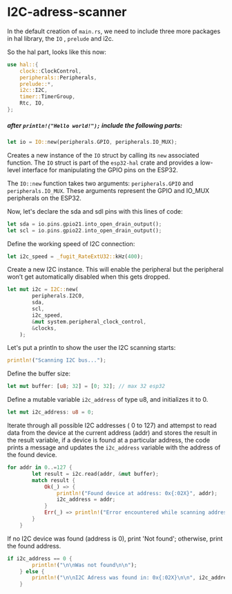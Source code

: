 # I2C-adress-scanner

In the default creation of `main.rs`, we need to include three more packages in hal library, the `IO` , `prelude` and i2c.

So the hal part, looks like this now:

```rust
use hal::{
    clock::ClockControl,
    peripherals::Peripherals,
    prelude::*,
    i2c::I2C,
    timer::TimerGroup,
    Rtc, IO,
};
```

##### after `println!("Hello world!");` include the following parts:

```rust
let io = IO::new(peripherals.GPIO, peripherals.IO_MUX);
```

Creates a new instance of the `IO` struct by calling its `new` associated function. The `IO` struct is part of the `esp32-hal` crate and provides a low-level interface for manipulating the GPIO pins on the ESP32.

The `IO::new` function takes two arguments: `peripherals.GPIO` and `peripherals.IO_MUX`. These arguments represent the GPIO and IO_MUX peripherals on the ESP32.

Now, let's declare the sda and sdl pins with this lines of code:

```rust
let sda = io.pins.gpio21.into_open_drain_output();
let scl = io.pins.gpio22.into_open_drain_output();
```

Define the working speed of I2C connection: 

```rust
let i2c_speed = _fugit_RateExtU32::kHz(400);
```

Create a new I2C instance. This will enable the peripheral but the peripheral won’t get automatically disabled when this gets dropped.

```rust
let mut i2c = I2C::new(
        peripherals.I2C0,
        sda,
        scl,
        i2c_speed,
        &mut system.peripheral_clock_control,
        &clocks,
    );
```

Let's put a println to show the user the I2C scanning starts:

```rust
println!("Scanning I2C bus...");
```

Define the buffer size: 

```rust
let mut buffer: [u8; 32] = [0; 32]; // max 32 esp32
```

Define a mutable variable `i2c_address` of type u8, and initializes it to 0.

```rust
let mut i2c_address: u8 = 0;
```

Iterate through all possible I2C addresses ( 0 to 127) and attempst to read data from the device at the current address (addr) and stores the result in the result variable, if a device is found at a particular address, the code prints a message and updates the `i2c_address` variable with the address of the found device.

```rust
for addr in 0..=127 {
        let result = i2c.read(addr, &mut buffer);
        match result {
            Ok(_) => {
                println!("Found device at address: 0x{:02X}", addr);
                i2c_address = addr;
            }
            Err(_) => println!("Error encountered while scanning address: 0x{:02X}", addr),
        }
    }
```

If no I2C device was found (address is 0), print 'Not found'; otherwise, print the found address.

```rust
if i2c_address == 0 {
        println!("\n\nWas not found\n\n");
    } else {
        println!("\n\nI2C Adress was found in: 0x{:02X}\n\n", i2c_address);
    }
```
